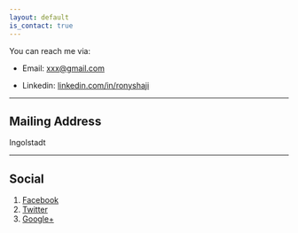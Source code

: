 ```yaml
---
layout: default
is_contact: true
---
```


You can reach me via:

* Email: [xxx@gmail.com](mailto:xxx@gmail.com.com)

* Linkedin: [linkedin.com/in/ronyshaji](https://de.linkedin.com/in/ronyshaji)

---

## Mailing Address

Ingolstadt

---

## Social

1. [Facebook](#)
2. [Twitter](#)
3. [Google+](#)
